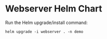 # Webserver Helm Chart

Run the Helm upgrade/install command:
    
    helm upgrade -i webserver . -n demo







